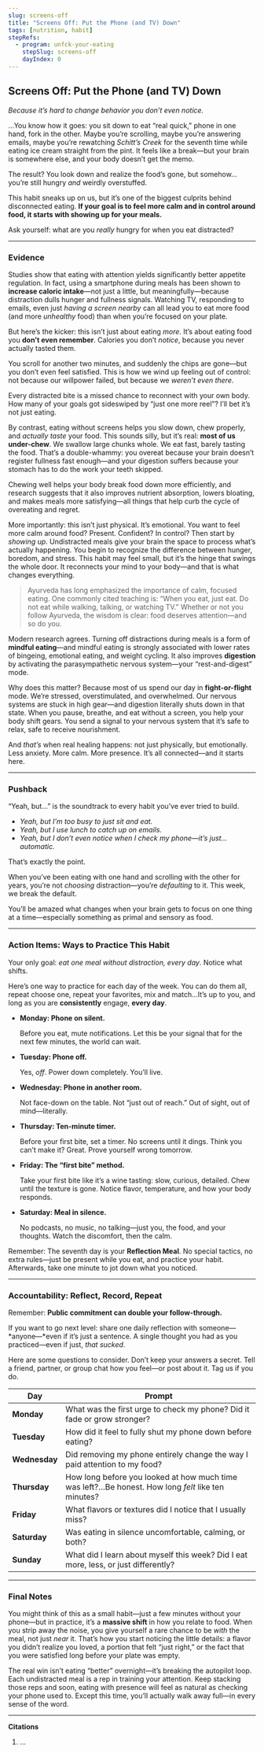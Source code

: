 ```yaml
---
slug: screens-off
title: "Screens Off: Put the Phone (and TV) Down"
tags: [nutrition, habit]
stepRefs:
  - program: unfck-your-eating
    stepSlug: screens-off
    dayIndex: 0
---
```


## Screens Off: Put the Phone (and TV) Down

*Because it’s hard to change behavior you don’t even notice.*

…You know how it goes: you sit down to eat “real quick,” phone in one hand, fork in the other. Maybe you’re scrolling, maybe you’re answering emails, maybe you’re rewatching *Schitt’s Creek* for the seventh time while eating ice cream straight from the pint. It feels like a break—but your brain is somewhere else, and your body doesn’t get the memo.

The result? You look down and realize the food’s gone, but somehow…you’re still hungry *and* weirdly overstuffed.

This habit sneaks up on us, but it’s one of the biggest culprits behind disconnected eating. **If your goal is to feel more calm and in control around food, it starts with showing up for your meals.**

Ask yourself: what are you *really* hungry for when you eat distracted?

---

### Evidence

Studies show that eating with attention yields significantly better appetite regulation. In fact, using a smartphone during meals has been shown to **increase caloric intake**—not just a little, but meaningfully—because distraction dulls hunger and fullness signals. Watching TV, responding to emails, even just *having a screen nearby* can all lead you to eat more food (and more *unhealthy* food) than when you’re focused on your plate.

But here’s the kicker: this isn’t just about eating *more*. It’s about eating food you **don’t even remember**. Calories you don’t *notice*, because you never actually tasted them.

You scroll for another two minutes, and suddenly the chips are gone—but you don’t even feel satisfied. This is how we wind up feeling out of control: not because our willpower failed, but because we *weren’t even there*.

Every distracted bite is a missed chance to reconnect with your own body. How many of your goals got sideswiped by “just one more reel”? I’ll bet it’s not just eating.

By contrast, eating without screens helps you slow down, chew properly, and *actually taste* your food. This sounds silly, but it’s real: **most of us under-chew**. We swallow large chunks whole. We eat fast, barely tasting the food. That’s a double-whammy: you overeat because your brain doesn’t register fullness fast enough—and your digestion suffers because your stomach has to do the work your teeth skipped.

Chewing well helps your body break food down more efficiently, and research suggests that it also improves nutrient absorption, lowers bloating, and makes meals more satisfying—all things that help curb the cycle of overeating and regret.

More importantly: this isn’t just physical. It’s emotional. You want to feel more calm around food? Present. Confident? In control? Then start by *showing up*. Undistracted meals give your brain the space to process what’s actually happening. You begin to recognize the difference between hunger, boredom, and stress. This habit may feel small, but it’s the hinge that swings the whole door. It reconnects your mind to your body—and that is what changes everything.

> Ayurveda has long emphasized the importance of calm, focused eating. One commonly cited teaching is: “When you eat, just eat. Do not eat while walking, talking, or watching TV.” Whether or not you follow Ayurveda, the wisdom is clear: food deserves attention—and so do you.
> 

Modern research agrees. Turning off distractions during meals is a form of **mindful eating**—and mindful eating is strongly associated with lower rates of bingeing, emotional eating, and weight cycling. It also improves **digestion** by activating the parasympathetic nervous system—your “rest-and-digest” mode.

Why does this matter? Because most of us spend our day in **fight-or-flight** mode. We’re stressed, overstimulated, and overwhelmed. Our nervous systems are stuck in high gear—and digestion literally shuts down in that state. When you pause, breathe, and eat without a screen, you help your body shift gears. You send a signal to your nervous system that it’s safe to relax, safe to receive nourishment.

And *that’s* when real healing happens: not just physically, but emotionally. Less anxiety. More calm. More presence. It’s all connected—and it starts here.

---

### **Pushback**

“Yeah, but…” is the soundtrack to every habit you’ve ever tried to build.

- *Yeah, but I’m too busy to just sit and eat.*
- *Yeah, but I use lunch to catch up on emails.*
- *Yeah, but I don’t even notice when I check my phone—it’s just…automatic.*

That’s exactly the point.

When you’ve been eating with one hand and scrolling with the other for years, you’re not *choosing* distraction—you’re *defaulting* to it. This week, we break the default.

You’ll be amazed what changes when your brain gets to focus on one thing at a time—especially something as primal and sensory as food.

---

### **Action Items: Ways to Practice This Habit**

Your only goal: *eat one meal without distraction, every day*. Notice what shifts.

Here’s one way to practice for each day of the week. You can do them all, repeat choose one, repeat your favorites, mix and match…It’s up to you, and long as you are **consistently** engage, **every day**.

- **Monday: Phone on silent.**
    
    Before you eat, mute notifications. Let this be your signal that for the next few minutes, the world can wait.
    
- **Tuesday: Phone off.**
    
    Yes, *off*. Power down completely. You’ll live.
    
- **Wednesday: Phone in another room.**
    
    Not face-down on the table. Not “just out of reach.” Out of sight, out of mind—literally.
    
- **Thursday: Ten-minute timer.**
    
    Before your first bite, set a timer. No screens until it dings. Think you can’t make it? Great. Prove yourself wrong tomorrow.
    
- **Friday: The “first bite” method.**
    
    Take your first bite like it’s a wine tasting: slow, curious, detailed. Chew until the texture is gone. Notice flavor, temperature, and how your body responds.
    
- **Saturday: Meal in silence.**
    
    No podcasts, no music, no talking—just you, the food, and your thoughts. Watch the discomfort, then the calm.
    

Remember: The seventh day is your **Reflection Meal**. No special tactics, no extra rules—just be present while you eat, and practice your habit. Afterwards, take one minute to jot down what you noticed.

---

### **Accountability: Reflect, Record, Repeat**

Remember: **Public commitment can double your follow-through.** 

If you want to go next level: share one daily reflection with someone—*anyone—*even if it’s just a sentence. A single thought you had as you practiced—even if just, *that sucked*.

Here are some questions to consider. Don’t keep your answers a secret. Tell a friend, partner, or group chat how you feel—or post about it. Tag us if you do.

| **Day** | **Prompt** |
| --- | --- |
| **Monday** | What was the first urge to check my phone? Did it fade or grow stronger? |
| **Tuesday** | How did it feel to fully shut my phone down before eating? |
| **Wednesday** | Did removing my phone entirely change the way I paid attention to my food? |
| **Thursday** | How long before you looked at how much time was left?…Be honest. How long *felt* like ten minutes? |
| **Friday** | What flavors or textures did I notice that I usually miss? |
| **Saturday** | Was eating in silence uncomfortable, calming, or both? |
| **Sunday** | What did I learn about myself this week? Did I eat more, less, or just differently? |

---

### **Final Notes**

You might think of this as a small habit—just a few minutes without your phone—but in practice, it’s a **massive shift** in how you relate to food. When you strip away the noise, you give yourself a rare chance to be *with* the meal, not just *near* it. That’s how you start noticing the little details: a flavor you didn’t realize you loved, a portion that felt “just right,” or the fact that you were satisfied long before your plate was empty.

The real win isn’t eating “better” overnight—it’s breaking the autopilot loop. Each undistracted meal is a rep in training your attention. Keep stacking those reps and soon, eating with presence will feel as natural as checking your phone used to. Except this time, you’ll actually walk away full—in every sense of the word.

---

**Citations**

1. …